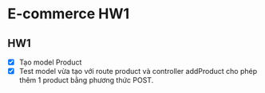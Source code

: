 # E-commerce HW1

## HW1

-   [x] Tạo model Product
-   [x] Test model vừa tạo với route product và controller addProduct cho phép thêm 1 product bằng phương thức POST.
